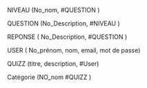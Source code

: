 

NIVEAU (No_nom, #QUESTION )

QUESTION (No_Description, #NIVEAU )
    
REPONSE ( No_Description, #QUESTION )

USER ( No_prénom, nom, email, mot de passe)
 
QUIZZ (titre, description, #User)
   
Catégorie (NO_nom #QUIZZ )